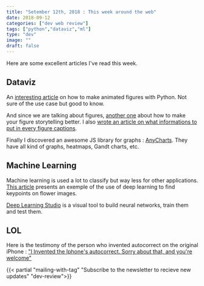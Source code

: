 ```yaml
---
title: "Setember 12th, 2018 : This week around the web"
date: 2018-09-12
categories: ["dev web review"]
tags: ["python","dataviz","ml"]
type: "dev"
image: ""
draft: false
---
```


Here are some excellent articles I've read this week.

## Dataviz

An [interesting article](https://towardsdatascience.com/how-to-create-animated-graphs-in-python-bb619cc2dec1) on how to make animated figures with Python. Not sure of the use case but good to know.

And since we are talking about figures, [another one](https://towardsdatascience.com/storytelling-for-data-scientists-317c2723aa31) about how to make your figure storytelling better. I also [wrote an article on what informations to put in every figure captions](https://theworldasastage.com/the-5-informations-every-figure-caption-should-have/).

Finally I discovered an awesome JS library for graphs : [AnyCharts](https://www.anychart.com/). They have all kind of graphs, heatmaps, Gandt charts, etc.

## Machine Learning

Machine learning is used a lot to classify but way less for other applications. [This article](https://hackernoon.com/key-point-detection-in-flower-images-using-deep-learning-66a06aadc765) presents an exemple of the use of deep learning to find keypoints on flower images.

[Deep Learning Studio](https://towardsdatascience.com/deep-learning-studio-got-an-update-i-especially-liked-feature-1-cf53555e794d?source=rss----7f60cf5620c9---4) is a visual tool to build neural networks, train them and test them.

## LOL

Here is the testimony of the person who invented autocorrect on the original iPhone : ["I Invented the Iphone's autocorrect. Sorry about that, and you're welcome"](https://www.wired.com/story/opinion-i-invented-autocorrect/)


{{< partial "mailing-with-tag" "Subscribe to the newsletter to recieve new updates" "dev-review">}}



